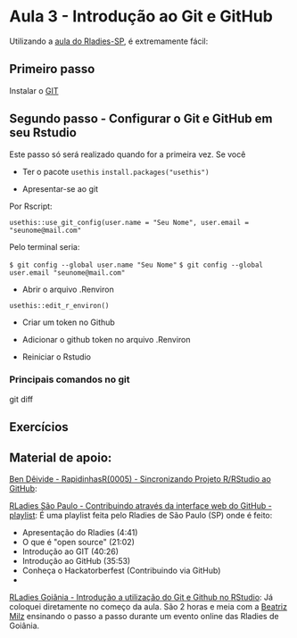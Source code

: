 # Aula 3 - Introdução ao Git e GitHub

Utilizando a [aula do Rladies-SP](https://www.youtube.com/watch?v=2gmofUthjKk&t=187s), é extremamente fácil:

## Primeiro passo

Instalar o [GIT](https://git-scm.com/downloads)

## Segundo passo - Configurar o Git e GitHub em seu Rstudio
Este passo só será realizado quando for a primeira vez. Se você

* Ter o pacote `usethis`
`install.packages("usethis")`

* Apresentar-se ao git

Por Rscript:

`usethis::use_git_config(user.name = "Seu Nome", user.email = "seunome@mail.com" `

Pelo terminal seria:

`$ git config --global user.name "Seu Nome"`
`$ git config --global user.email "seunome@mail.com"`

* Abrir o arquivo .Renviron

`usethis::edit_r_environ()`

* Criar um token no Github
  
* Adicionar o github token no arquivo .Renviron
  
* Reiniciar o Rstudio
  

### Principais comandos no git

git diff


## Exercícios

## Material de apoio:

[Ben Dêivide - RapidinhasR(0005) - Sincronizando Projeto R/RStudio ao GitHub](https://www.youtube.com/watch?v=0tYss8T7Mew): 

[RLadies São Paulo - Contribuindo através da interface web do GitHub - playlist](https://www.youtube.com/watch?v=nR_HsQS_xS0&list=PLufjVrrUAoSdny-WECY4Gr2pn5OQGG_FN&index=3): É uma playlist feita pelo Rladies de São Paulo (SP) onde é feito:
* Apresentação do Rladies (4:41)
* O que é "open source" (21:02)
* Introdução ao GIT (40:26)
* Introdução ao GitHub (35:53)
* Conheça o Hackatorberfest (Contribuindo via GitHub)
* 

[RLadies Goiânia -  Introdução a utilização do Git e Github no RStudio](https://youtu.be/uQL6NOSd9cc?si=wAa10BaYTNSZ-mWt&t=1722): Já coloquei diretamente no começo da aula. São 2 horas e meia com a [Beatriz Milz](https://beamilz.com/) ensinando o passo a passo durante um evento online das Rladies de Goiânia.
